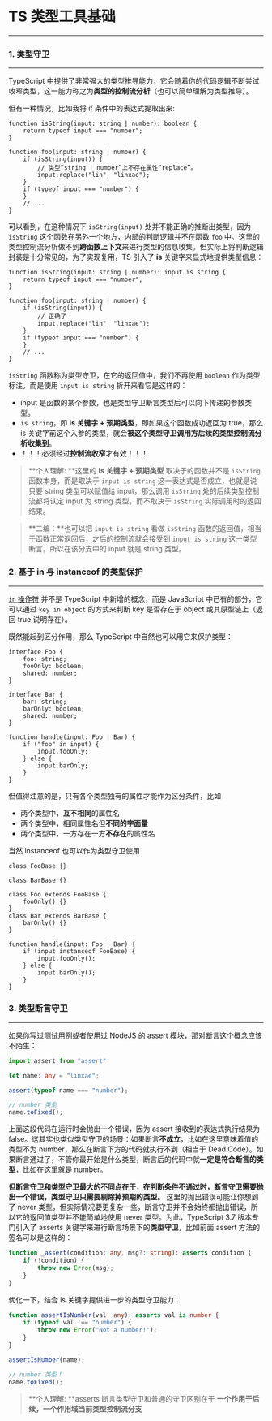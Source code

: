# TS 类型工具基础

---

### 1. 类型守卫

---

TypeScript 中提供了非常强大的类型推导能力，它会随着你的代码逻辑不断尝试收窄类型，这一能力称之为**类型的控制流分析**（也可以简单理解为类型推导）。

但有一种情况，比如我将 if 条件中的表达式提取出来:

```tsx
function isString(input: string | number): boolean {
    return typeof input === "number";
}

function foo(input: string | number) {
    if (isString(input)) {
        // 类型“string | number”上不存在属性“replace”。
        input.replace("lin", "linxae");
    }
    if (typeof input === "number") {
    }
    // ...
}
```

可以看到，在这种情况下 `isString(input)` 处并不能正确的推断出类型，因为 `isString` 这个函数在另外一个地方，内部的判断逻辑并不在函数 `foo` 中。这里的类型控制流分析做不到**跨函数上下文**来进行类型的信息收集。但实际上将判断逻辑封装是十分常见的，为了实现复用，TS 引入了 **is** 关键字来显式地提供类型信息：

```tsx
function isString(input: string | number): input is string {
    return typeof input === "number";
}

function foo(input: string | number) {
    if (isString(input)) {
        // 正确了
        input.replace("lin", "linxae");
    }
    if (typeof input === "number") {
    }
    // ...
}
```

`isString` 函数称为类型守卫，在它的返回值中，我们不再使用 `boolean` 作为类型标注，而是使用 `input is string` 拆开来看它是这样的：

-   input 是函数的某个参数，也是类型守卫断言类型后可以向下传递的参数类型。
-   `is string`，即 **is 关键字 + 预期类型**，即如果这个函数成功返回为 true，那么 is 关键字前这个入参的类型，就会**被这个类型守卫调用方后续的类型控制流分析收集到**。
-   ！！！必须经过**控制流收窄**才有效！！！

> **个人理解: **这里的 **is 关键字 + 预期类型** 取决于的函数并不是 `isString` 函数本身，而是取决于 `input is string` 这一表达式是否成立，也就是说只要 string 类型可以赋值给 input，那么调用 `isString` 处的后续类型控制流都将认定 input 为 string 类型，而不取决于 `isString` 实际调用时的返回结果。

> **二编：**也可以把 `input is string` 看做 `isString` 函数的返回值，相当于函数正常返回后，之后的控制流就会接受到 `input is string` 这一类型断言，所以在该分支中的 input 就是 string 类型。

### 2. 基于 in 与 instanceof 的类型保护

---

[`in` 操作符](https://link.juejin.cn/?target=https%3A%2F%2Fdeveloper.mozilla.org%2Fen-US%2Fdocs%2FWeb%2FJavaScript%2FReference%2FOperators%2Fin) 并不是 TypeScript 中新增的概念，而是 JavaScript 中已有的部分，它可以通过 `key in object` 的方式来判断 key 是否存在于 object 或其原型链上（返回 true 说明存在）。

既然能起到区分作用，那么 TypeScript 中自然也可以用它来保护类型：

```tsx
interface Foo {
    foo: string;
    fooOnly: boolean;
    shared: number;
}

interface Bar {
    bar: string;
    barOnly: boolean;
    shared: number;
}

function handle(input: Foo | Bar) {
    if ("foo" in input) {
        input.fooOnly;
    } else {
        input.barOnly;
    }
}
```

但值得注意的是，只有各个类型独有的属性才能作为区分条件，比如

-   两个类型中，**互不相同**的属性名
-   两个类型中，相同属性名但**不同的字面量**
-   两个类型中，一方存在一方**不存在**的属性名

当然 instanceof 也可以作为类型守卫使用

```tsx
class FooBase {}

class BarBase {}

class Foo extends FooBase {
    fooOnly() {}
}
class Bar extends BarBase {
    barOnly() {}
}

function handle(input: Foo | Bar) {
    if (input instanceof FooBase) {
        input.fooOnly();
    } else {
        input.barOnly();
    }
}
```

### 3. 类型断言守卫

---

如果你写过测试用例或者使用过 NodeJS 的 assert 模块，那对断言这个概念应该不陌生：

```typescript
import assert from "assert";

let name: any = "linxae";

assert(typeof name === "number");

// number 类型
name.toFixed();
```

上面这段代码在运行时会抛出一个错误，因为 assert 接收到的表达式执行结果为 false。这其实也类似类型守卫的场景：如果断言**不成立**，比如在这里意味着值的类型不为 number，那么在断言下方的代码就执行不到（相当于 Dead Code）。如果断言通过了，不管你最开始是什么类型，断言后的代码中就**一定是符合断言的类型**，比如在这里就是 number。

**但断言守卫和类型守卫最大的不同点在于，在判断条件不通过时，断言守卫需要抛出一个错误，类型守卫只需要剔除掉预期的类型。** 这里的抛出错误可能让你想到了 never 类型，但实际情况要更复杂一些，断言守卫并不会始终都抛出错误，所以它的返回值类型并不能简单地使用 never 类型。为此，TypeScript 3.7 版本专门引入了 asserts 关键字来进行断言场景下的**类型守卫**，比如前面 assert 方法的签名可以是这样的：

```typescript
function _assert(condition: any, msg?: string): asserts condition {
    if (!condition) {
        throw new Error(msg);
    }
}
```

优化一下，结合 is 关键字提供进一步的类型守卫能力：

```typescript
function assertIsNumber(val: any): asserts val is number {
    if (typeof val !== "number") {
        throw new Error("Not a number!");
    }
}

assertIsNumber(name);

// number 类型！
name.toFixed();
```

> **个人理解: **asserts 断言类型守卫和普通的守卫区别在于 **一个作用于后续，一个作用域当前类型控制流分支**
